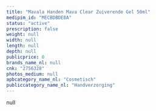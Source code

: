 ```yaml
---
title: "Mavala Handen Mava Clear Zuiverende Gel 50ml"
medipim_id: "MECBDBDE8A"
status: "active"
prescription: false
weight: null
width: null
length: null
depth: null
publicprice: 0
brands_name_nl: null
cnk: "2756328"
photos_medium: null
apbcategory_name_nl: "Cosmetisch"
publiccategory_name_nl: "Handverzorging"
---
```

null
